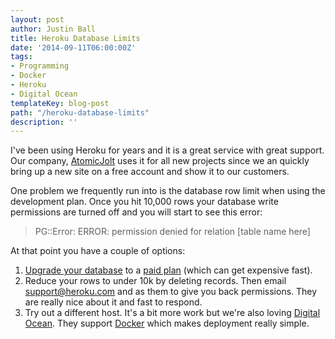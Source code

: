 ```yaml
---
layout: post
author: Justin Ball
title: Heroku Database Limits
date: '2014-09-11T06:00:00Z'
tags:
- Programming
- Docker
- Heroku
- Digital Ocean
templateKey: blog-post
path: "/heroku-database-limits"
description: ''
---
```


I've been using Heroku for years and it is a great service with great support. Our company, <a href="http://www.atomicjolt">AtomicJolt</a> uses it
for all new projects since we an quickly bring up a new site on a free account and show it to our customers.

One problem we frequently run into is the database row limit when using the development plan. Once you hit 10,000 rows your database
write permissions are turned off and you will start to see this error:

<blockquote>
PG::Error: ERROR: permission denied for relation [table name here]
</blockquote>

At that point you have a couple of options:
<ol>
  <li><a href="https://devcenter.heroku.com/articles/upgrading-heroku-postgres-databases">Upgrade your database</a> to a <a href="https://www.heroku.com/pricing">paid plan</a> (which can get expensive fast).
  <li>Reduce your rows to under 10k by deleting records. Then email <a href="mailto:support@heroku.com">support@heroku.com</a> and as them to give you back permissions. They are really nice about it and fast to respond.</li>
  <li>Try out a different host. It's a bit more work but we're also loving <a href="https://www.digitalocean.com/?refcode=735771c93fa7">Digital Ocean</a>. They support <a href="https://www.docker.com/">Docker</a> which makes deployment really simple.</li>
</ol>




